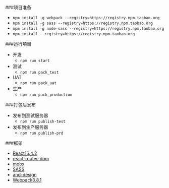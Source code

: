 ###项目准备
* `npm install -g webpack --registry=https://registry.npm.taobao.org`
* `npm install -g sass --registry=https://registry.npm.taobao.org`
* `npm install -g node-sass --registry=https://registry.npm.taobao.org`
* `npm install --registry=https://registry.npm.taobao.org`

###运行项目
* 开发
  * `npm run start`
* 测试
  * `npm run pack_test`
* UAT
  * `npm run pack_uat`
* 生产
  * `npm run pack_production`

###打包后发布
* 发布到测试服务器
  * `npm run publish-test`
* 发布到生产服务器
  * `npm run publish-prd`

###框架
* [React16.4.2](https://reactjs.org/)
* [react-router-dom](https://react-guide.github.io/react-router-cn/docs/Glossary.html)
* [mobx](https://cn.mobx.js.org/)
* [SASS](https://www.sass.hk/)
* [and-design](https://ant.design/index-cn)
* [Webpack3.8.1](https://www.webpackjs.com/concepts/)